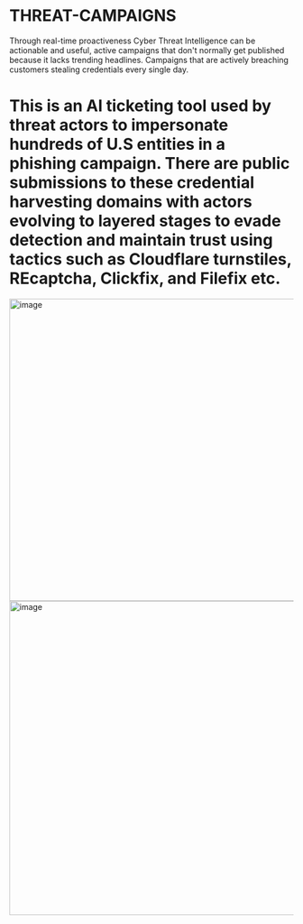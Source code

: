 # THREAT-CAMPAIGNS
Through real-time proactiveness Cyber Threat Intelligence can be actionable and useful, active campaigns that don't normally get published because it lacks trending headlines. Campaigns that are actively breaching customers stealing credentials every single day.
# This is an AI ticketing tool used by threat actors to impersonate hundreds of U.S entities in a phishing campaign. There are public submissions to these credential harvesting domains with actors evolving to layered stages to evade detection and maintain trust using tactics such as Cloudflare turnstiles, REcaptcha, Clickfix, and Filefix etc.
<img width="794" height="536" alt="image" src="https://github.com/user-attachments/assets/0e1854fc-2a7c-40ec-b0c5-343f2651f599" />
<img width="1010" height="557" alt="image" src="https://github.com/user-attachments/assets/8d27183d-df6c-48a9-b167-d52da990fc60" />
